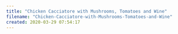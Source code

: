 ```yaml
---
title: "Chicken Cacciatore with Mushrooms, Tomatoes and Wine"
filename: "Chicken-Cacciatore-with-Mushrooms-Tomatoes-and-Wine"
created: 2020-03-29 07:54:17
---
```

